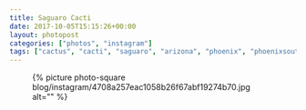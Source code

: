 ```yaml
---
title: Saguaro Cacti
date: 2017-10-05T15:15:26+00:00
layout: photopost
categories: ["photos", "instagram"]
tags: ["cactus", "cacti", "saguaro", "arizona", "phoenix", "phoenixsouthmountainpark", "landscape", "usa"]
---
```


<figure class="photo photo--square">
  {% picture photo-square blog/instagram/4708a257eac1058b26f67abf19274b70.jpg alt="" %}
</figure>


